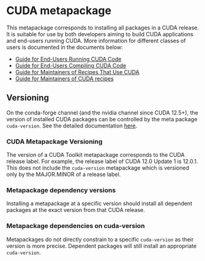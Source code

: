 # CUDA metapackage

This metapackage corresponds to installing all packages in a CUDA release.
It is suitable for use by both developers aiming to build CUDA applications and end-users running CUDA.
More information for different classes of users is documented in the documents below:

- [Guide for End-Users Running CUDA Code](./doc/end_user_run_guide.md)
- [Guide for End-Users Compiling CUDA Code](./doc/end_user_compile_guide.md)
- [Guide for Maintainers of Recipes That Use CUDA](./doc/recipe_guide.md)
- [Guide for Maintainers of CUDA recipes](./doc/maintainer_guide.md)

## Versioning

On the conda-forge channel (and the nvidia channel since CUDA 12.5+), the
version of installed CUDA packages can be controlled by
the meta package `cuda-version`. See the detailed documentation [here](https://github.com/conda-forge/cuda-version-feedstock/blob/main/recipe/README.md).

### CUDA Metapackage Versioning

The version of a CUDA Toolkit metapackage corresponds to the CUDA release
label. For example, the release label of CUDA 12.0 Update 1 is 12.0.1.  This
does not include the `cuda-version` metapackage which is versioned only by the
MAJOR.MINOR of a release label.

### Metapackage dependency versions

Installing a metapackage at a specific version should install all dependent
packages at the exact version from that CUDA release.

### Metapackage dependencies on cuda-version

Metapackages do not directly constrain to a specific `cuda-version` as their
version is more precise. Dependent packages will still install an appropriate
`cuda-version`.

